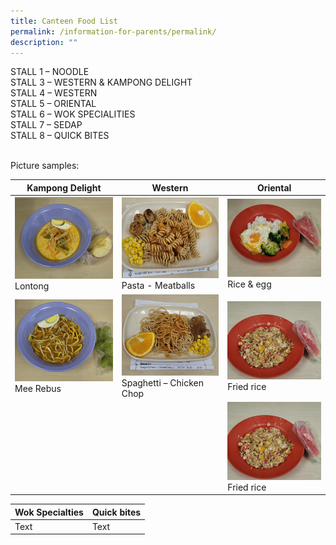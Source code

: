 ```yaml
---
title: Canteen Food List
permalink: /information-for-parents/permalink/
description: ""
---
```

STALL 1 – NOODLE </br>
STALL 3 – WESTERN & KAMPONG DELIGHT </br>
STALL 4 – WESTERN </br>
STALL 5 – ORIENTAL </br>
STALL 6 – WOK SPECIALITIES </br>
STALL 7 – SEDAP </br>
STALL 8 – QUICK BITES </br>
</br>

Picture samples:

| Kampong Delight | Western | Oriental |
| -------- | -------- | -------- |
| <img src="/images/CanteenFood/Lontong.jpg" alt=""></br>Lontong      |<img src="/images/CanteenFood/PastaMeatballs.jpg" alt=""></br>Pasta - Meatballs   |<img src="/images/CanteenFood/RiceEgg.jpg" alt=""></br>Rice & egg
| <img src="/images/CanteenFood/MeeRebus.jpg" alt=""></br>Mee Rebus      |<img src="/images/CanteenFood/SpaghettiChickenChop.jpg" alt=""></br>Spaghetti – Chicken Chop|<img src="/images/CanteenFood/FriedRice.jpg" alt=""></br>Fried rice
|||<img src="/images/CanteenFood/FriedRice.jpg" alt=""></br>Fried rice



| Wok Specialties | Quick bites |
| -------- | -------- |
| Text     | Text     |